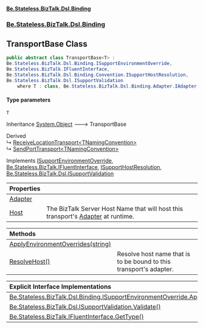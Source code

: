 #### [Be.Stateless.BizTalk.Dsl.Binding](README.md 'README')
### [Be.Stateless.BizTalk.Dsl.Binding](Be.Stateless.BizTalk.Dsl.Binding.md 'Be.Stateless.BizTalk.Dsl.Binding')

## TransportBase<T> Class

```csharp
public abstract class TransportBase<T> :
Be.Stateless.BizTalk.Dsl.Binding.ISupportEnvironmentOverride,
Be.Stateless.BizTalk.IFluentInterface,
Be.Stateless.BizTalk.Dsl.Binding.Convention.ISupportHostResolution,
Be.Stateless.BizTalk.Dsl.ISupportValidation
    where T : class, Be.Stateless.BizTalk.Dsl.Binding.Adapter.IAdapter, Be.Stateless.BizTalk.Dsl.ISupportValidation
```
#### Type parameters

<a name='Be.Stateless.BizTalk.Dsl.Binding.TransportBase_T_.T'></a>

`T`

Inheritance [System.Object](https://docs.microsoft.com/en-us/dotnet/api/System.Object 'System.Object') &#129106; TransportBase<T>

Derived  
&#8627; [ReceiveLocationTransport&lt;TNamingConvention&gt;](ReceiveLocationTransport_TNamingConvention_.md 'Be.Stateless.BizTalk.Dsl.Binding.ReceiveLocationTransport<TNamingConvention>')  
&#8627; [SendPortTransport&lt;TNamingConvention&gt;](SendPortTransport_TNamingConvention_.md 'Be.Stateless.BizTalk.Dsl.Binding.SendPortTransport<TNamingConvention>')

Implements [ISupportEnvironmentOverride](ISupportEnvironmentOverride.md 'Be.Stateless.BizTalk.Dsl.Binding.ISupportEnvironmentOverride'), [Be.Stateless.BizTalk.IFluentInterface](https://docs.microsoft.com/en-us/dotnet/api/Be.Stateless.BizTalk.IFluentInterface 'Be.Stateless.BizTalk.IFluentInterface'), [ISupportHostResolution](ISupportHostResolution.md 'Be.Stateless.BizTalk.Dsl.Binding.Convention.ISupportHostResolution'), [Be.Stateless.BizTalk.Dsl.ISupportValidation](https://docs.microsoft.com/en-us/dotnet/api/Be.Stateless.BizTalk.Dsl.ISupportValidation 'Be.Stateless.BizTalk.Dsl.ISupportValidation')

| Properties | |
| :--- | :--- |
| [Adapter](TransportBase_T_.Adapter.md 'Be.Stateless.BizTalk.Dsl.Binding.TransportBase<T>.Adapter') | |
| [Host](TransportBase_T_.Host.md 'Be.Stateless.BizTalk.Dsl.Binding.TransportBase<T>.Host') | The BizTalk Server Host Name that will host this transport's [Adapter](TransportBase_T_.Adapter.md 'Be.Stateless.BizTalk.Dsl.Binding.TransportBase<T>.Adapter') at runtime. |

| Methods | |
| :--- | :--- |
| [ApplyEnvironmentOverrides(string)](TransportBase_T_.ApplyEnvironmentOverrides(string).md 'Be.Stateless.BizTalk.Dsl.Binding.TransportBase<T>.ApplyEnvironmentOverrides(string)') | |
| [ResolveHost()](TransportBase_T_.ResolveHost().md 'Be.Stateless.BizTalk.Dsl.Binding.TransportBase<T>.ResolveHost()') | Resolve host name that is to be bound to this transport's adapter. |

| Explicit Interface Implementations | |
| :--- | :--- |
| [Be.Stateless.BizTalk.Dsl.Binding.ISupportEnvironmentOverride.ApplyEnvironmentOverrides(string)](TransportBase_T_.Be.Stateless.BizTalk.Dsl.Binding.ISupportEnvironmentOverride.ApplyEnvironmentOverrides(string).md 'Be.Stateless.BizTalk.Dsl.Binding.TransportBase<T>.Be.Stateless.BizTalk.Dsl.Binding.ISupportEnvironmentOverride.ApplyEnvironmentOverrides(string)') | |
| [Be.Stateless.BizTalk.Dsl.ISupportValidation.Validate()](TransportBase_T_.Be.Stateless.BizTalk.Dsl.ISupportValidation.Validate().md 'Be.Stateless.BizTalk.Dsl.Binding.TransportBase<T>.Be.Stateless.BizTalk.Dsl.ISupportValidation.Validate()') | |
| [Be.Stateless.BizTalk.IFluentInterface.GetType()](TransportBase_T_.Be.Stateless.BizTalk.IFluentInterface.GetType().md 'Be.Stateless.BizTalk.Dsl.Binding.TransportBase<T>.Be.Stateless.BizTalk.IFluentInterface.GetType()') | |
